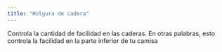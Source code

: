 ```yaml
---
title: "Holgura de cadera"
---
```


Controla la cantidad de facilidad en las caderas. En otras palabras, esto controla la facilidad en la parte inferior de tu camisa




